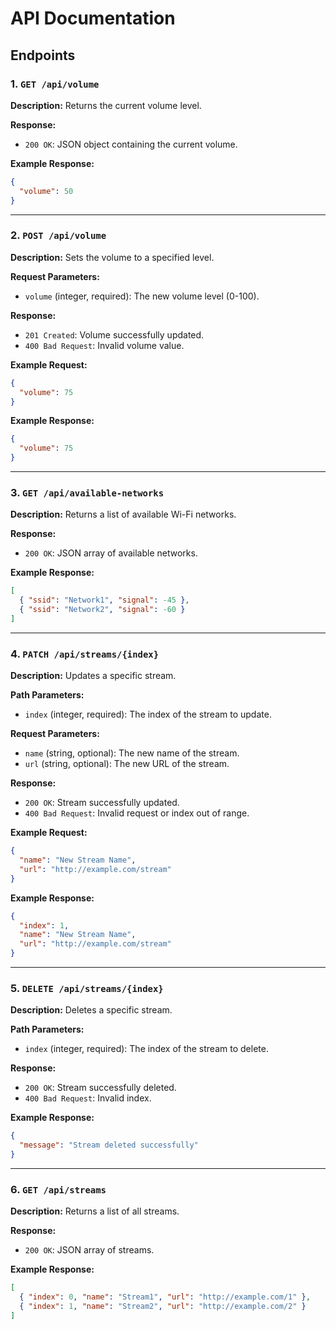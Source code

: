 # API Documentation

## Endpoints

### 1. `GET /api/volume`
**Description:**
Returns the current volume level.

**Response:**
- `200 OK`: JSON object containing the current volume.

**Example Response:**
```json
{
  "volume": 50
}
```

---

### 2. `POST /api/volume`
**Description:**
Sets the volume to a specified level.

**Request Parameters:**
- `volume` (integer, required): The new volume level (0-100).

**Response:**
- `201 Created`: Volume successfully updated.
- `400 Bad Request`: Invalid volume value.

**Example Request:**
```json
{
  "volume": 75
}
```

**Example Response:**
```json
{
  "volume": 75
}
```

---

### 3. `GET /api/available-networks`
**Description:**
Returns a list of available Wi-Fi networks.

**Response:**
- `200 OK`: JSON array of available networks.

**Example Response:**
```json
[
  { "ssid": "Network1", "signal": -45 },
  { "ssid": "Network2", "signal": -60 }
]
```

---

### 4. `PATCH /api/streams/{index}`
**Description:**
Updates a specific stream.

**Path Parameters:**
- `index` (integer, required): The index of the stream to update.

**Request Parameters:**
- `name` (string, optional): The new name of the stream.
- `url` (string, optional): The new URL of the stream.

**Response:**
- `200 OK`: Stream successfully updated.
- `400 Bad Request`: Invalid request or index out of range.

**Example Request:**
```json
{
  "name": "New Stream Name",
  "url": "http://example.com/stream"
}
```

**Example Response:**
```json
{
  "index": 1,
  "name": "New Stream Name",
  "url": "http://example.com/stream"
}
```

---

### 5. `DELETE /api/streams/{index}`
**Description:**
Deletes a specific stream.

**Path Parameters:**
- `index` (integer, required): The index of the stream to delete.

**Response:**
- `200 OK`: Stream successfully deleted.
- `400 Bad Request`: Invalid index.

**Example Response:**
```json
{
  "message": "Stream deleted successfully"
}
```

---

### 6. `GET /api/streams`
**Description:**
Returns a list of all streams.

**Response:**
- `200 OK`: JSON array of streams.

**Example Response:**
```json
[
  { "index": 0, "name": "Stream1", "url": "http://example.com/1" },
  { "index": 1, "name": "Stream2", "url": "http://example.com/2" }
]
```

